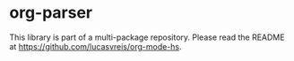 # org-parser

This library is part of a multi-package repository. Please read the README at <https://github.com/lucasvreis/org-mode-hs>.
